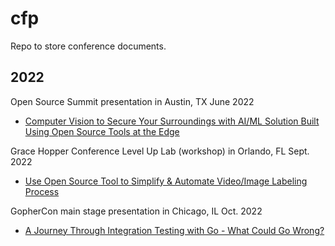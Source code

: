 # cfp
Repo to store conference documents.

## 2022

Open Source Summit presentation in Austin, TX June 2022

- [Computer Vision to Secure Your Surroundings with AI/ML Solution Built Using Open Source Tools at the Edge](./cfp/docs/OpenSourceSummit2022/README.md)

Grace Hopper Conference Level Up Lab (workshop) in Orlando, FL Sept. 2022

- [Use Open Source Tool to Simplify & Automate Video/Image Labeling Process](https://github.com/sicoyle/ghc-data-annotation-workshop)

GopherCon main stage presentation in Chicago, IL Oct. 2022

- [A Journey Through Integration Testing with Go - What Could Go Wrong?](./cfp/docs/GopherCon2022/README.md)